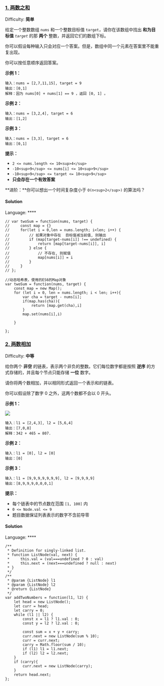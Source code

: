 ### [1\. 两数之和](https://leetcode-cn.com/problems/two-sum/)

Difficulty: **简单**


给定一个整数数组 `nums` 和一个整数目标值 `target`，请你在该数组中找出 **和为目标值** _`target`_  的那 **两个** 整数，并返回它们的数组下标。

你可以假设每种输入只会对应一个答案。但是，数组中同一个元素在答案里不能重复出现。

你可以按任意顺序返回答案。

**示例 1：**

```
输入：nums = [2,7,11,15], target = 9
输出：[0,1]
解释：因为 nums[0] + nums[1] == 9 ，返回 [0, 1] 。
```

**示例 2：**

```
输入：nums = [3,2,4], target = 6
输出：[1,2]
```

**示例 3：**

```
输入：nums = [3,3], target = 6
输出：[0,1]
```

**提示：**

*   `2 <= nums.length <= 10<sup>4</sup>`
*   `-10<sup>9</sup> <= nums[i] <= 10<sup>9</sup>`
*   `-10<sup>9</sup> <= target <= 10<sup>9</sup>`
*   **只会存在一个有效答案**

**进阶：**你可以想出一个时间复杂度小于 `O(n<sup>2</sup>)` 的算法吗？


#### Solution

Language: ****

```
// var twoSum = function(nums, target) {
//     const map = {}
//     for(let i = 0,len = nums.length; i<len; i++) {
//         // 如果对象中存在  目标值减当前值, 则输出
//         if (map[target-nums[i]] !== undefined) {
//             return [map[target-nums[i]], i]
//         } else {
//             // 不存在, 则赋值
//             map[nums[i]] = i
//         }
//     }
// };

//动态哈希表，使用的ES6的Map对象
var twoSum = function(nums, target) {
    const map = new Map();
    for (let i = 0, len = nums.length; i < len; i++){
        var cha = target - nums[i];
        if(map.has(cha)){
            return [map.get(cha),i]
        }
        map.set(nums[i],i)
        
    }
    
};
```



### [2\. 两数相加](https://leetcode-cn.com/problems/add-two-numbers/)

Difficulty: **中等**


给你两个 **非空** 的链表，表示两个非负的整数。它们每位数字都是按照 **逆序** 的方式存储的，并且每个节点只能存储 **一位** 数字。

请你将两个数相加，并以相同形式返回一个表示和的链表。

你可以假设除了数字 0 之外，这两个数都不会以 0 开头。

**示例 1：**

![](https://assets.leetcode-cn.com/aliyun-lc-upload/uploads/2021/01/02/addtwonumber1.jpg)

```
输入：l1 = [2,4,3], l2 = [5,6,4]
输出：[7,0,8]
解释：342 + 465 = 807.
```

**示例 2：**

```
输入：l1 = [0], l2 = [0]
输出：[0]
```

**示例 3：**

```
输入：l1 = [9,9,9,9,9,9,9], l2 = [9,9,9,9]
输出：[8,9,9,9,0,0,0,1]
```

**提示：**

*   每个链表中的节点数在范围 `[1, 100]` 内
*   `0 <= Node.val <= 9`
*   题目数据保证列表表示的数字不含前导零


#### Solution

Language: ****

```
/**
 * Definition for singly-linked list.
 * function ListNode(val, next) {
 *     this.val = (val===undefined ? 0 : val)
 *     this.next = (next===undefined ? null : next)
 * }
 */
/**
 * @param {ListNode} l1
 * @param {ListNode} l2
 * @return {ListNode}
 */
var addTwoNumbers = function(l1, l2) {
    let head = new ListNode();
    let curr = head;
    let carry = 0;
    while (l1 || l2) {
        const x = l1 ? l1.val : 0;
        const y = l2 ? l2.val : 0;

        const sum = x + y + carry;
        curr.next = new ListNode(sum % 10);
        curr = curr.next;
        carry = Math.floor(sum / 10);
        if (l1) l1 = l1.next;
        if (l2) l2 = l2.next;
    }
    if (carry){
        curr.next = new ListNode(carry);
    }
    return head.next;
};
```

